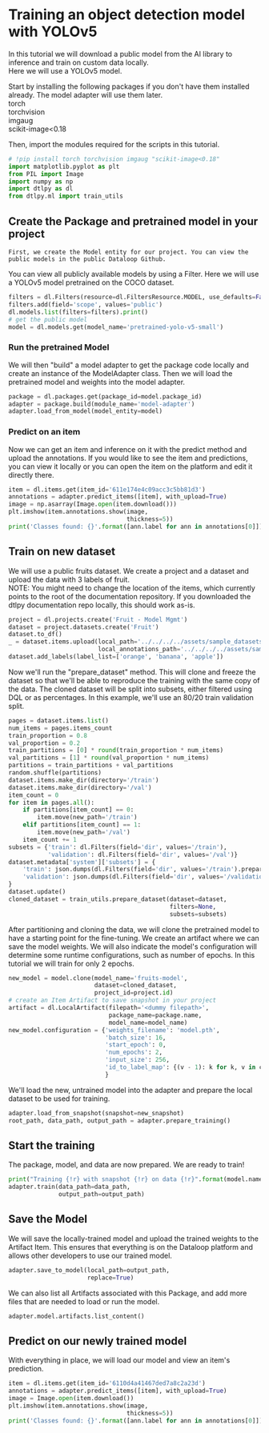 # Training an object detection model with YOLOv5  
In this tutorial we will download a public model from the AI library to inference and train on custom data locally.  
Here we will use a YOLOv5 model.  
  
Start by installing the following packages if you don't have them installed already. The model adapter will use them later.  
torch  
torchvision  
imgaug  
scikit-image<0.18  
  
Then, import the modules required for the scripts in this tutorial.  

```python
# !pip install torch torchvision imgaug "scikit-image<0.18"
import matplotlib.pyplot as plt
from PIL import Image
import numpy as np
import dtlpy as dl
from dtlpy.ml import train_utils
```
## Create the Package and pretrained model in your project  
    First, we create the Model entity for our project. You can view the public models in the public Dataloop Github.  
You can view all publicly available models by using a Filter. Here we will use a YOLOv5 model pretrained on the COCO dataset.  
  

```python
filters = dl.Filters(resource=dl.FiltersResource.MODEL, use_defaults=False)
filters.add(field='scope', values='public')
dl.models.list(filters=filters).print()
# get the public model
model = dl.models.get(model_name='pretrained-yolo-v5-small')
```
### Run the pretrained Model  
We will then "build" a model adapter to get the package code locally and create an instance of the ModelAdapter class. Then we will load the pretrained model and weights into the model adapter.  

```python
package = dl.packages.get(package_id=model.package_id)
adapter = package.build(module_name='model-adapter')
adapter.load_from_model(model_entity=model)
```
### Predict on an item  
Now we can get an item and inference on it with the predict method and upload the annotations. If you would like to see the item and predictions, you can view it locally or you can open the item on the platform and edit it directly there.  

```python
item = dl.items.get(item_id='611e174e4c09acc3c5bb81d3')
annotations = adapter.predict_items([item], with_upload=True)
image = np.asarray(Image.open(item.download()))
plt.imshow(item.annotations.show(image,
                                 thickness=5))
print('Classes found: {}'.format([ann.label for ann in annotations[0]]))
```
## Train on new dataset  
We will use a public fruits dataset. We create a project and a dataset and upload the data with 3 labels of fruit.  
NOTE: You might need to change the location of the items, which currently points to the root of the documentation repository. If you downloaded the dtlpy documentation repo locally, this should work as-is.  

```python
project = dl.projects.create('Fruit - Model Mgmt')
dataset = project.datasets.create('Fruit')
dataset.to_df()
_ = dataset.items.upload(local_path='../../../../assets/sample_datasets/FruitImage/items/*',
                         local_annotations_path='../../../../assets/sample_datasets/FruitImage/json')
dataset.add_labels(label_list=['orange', 'banana', 'apple'])
```
Now we'll run the "prepare_dataset" method. This will clone and freeze the dataset so that we'll be able to reproduce the training with the same copy of the data. The cloned dataset will be split into subsets, either filtered using DQL or as percentages. In this example, we'll use an 80/20 train validation split.  

```python
pages = dataset.items.list()
num_items = pages.items_count
train_proportion = 0.8
val_proportion = 0.2
train_partitions = [0] * round(train_proportion * num_items)
val_partitions = [1] * round(val_proportion * num_items)
partitions = train_partitions + val_partitions
random.shuffle(partitions)
dataset.items.make_dir(directory='/train')
dataset.items.make_dir(directory='/val')
item_count = 0
for item in pages.all():
    if partitions[item_count] == 0:
        item.move(new_path='/train')
    elif partitions[item_count] == 1:
        item.move(new_path='/val')
    item_count += 1
subsets = {'train': dl.Filters(field='dir', values='/train'),
           'validation': dl.Filters(field='dir', values='/val')}
dataset.metadata['system']['subsets'] = {
    'train': json.dumps(dl.Filters(field='dir', values='/train').prepare()),
    'validation': json.dumps(dl.Filters(field='dir', values='/validation').prepare()),
}
dataset.update()
cloned_dataset = train_utils.prepare_dataset(dataset=dataset,
                                             filters=None,
                                             subsets=subsets)
```
After partitioning and cloning the data, we will clone the pretrained model to have a starting point for the fine-tuning. We create an artifact where we can save the model weights. We will also indicate the model's configuration will determine some runtime configurations, such as number of epochs. In this tutorial we will train for only 2 epochs.  

```python
new_model = model.clone(model_name='fruits-model',
                        dataset=cloned_dataset,
                        project_id=project.id)
# create an Item Artifact to save snapshot in your project
artifact = dl.LocalArtifact(filepath='<dummy filepath>',
                            package_name=package.name,
                            model_name=model_name)
new_model.configuration = {'weights_filename': 'model.pth',
                           'batch_size': 16,
                           'start_epoch': 0,
                           'num_epochs': 2,
                           'input_size': 256,
                           'id_to_label_map': {(v - 1): k for k, v in cloned_dataset.instance_map.items()}
                           }
```
We'll load the new, untrained model into the adapter and prepare the local dataset to be used for training.  

```python
adapter.load_from_snapshot(snapshot=new_snapshot)
root_path, data_path, output_path = adapter.prepare_training()
```
## Start the training  
The package, model, and data are now prepared. We are ready to train!  

```python
print("Training {!r} with snapshot {!r} on data {!r}".format(model.name, new_snapshot.id, data_path))
adapter.train(data_path=data_path,
              output_path=output_path)
```
## Save the Model  
We will save the locally-trained model and upload the trained weights to the Artifact Item. This ensures that everything is on the Dataloop platform and allows other developers to use our trained model.  

```python
adapter.save_to_model(local_path=output_path,
                      replace=True)
```
We can also list all Artifacts associated with this Package, and add more files that are needed to load or run the model.  

```python
adapter.model.artifacts.list_content()
```
## Predict on our newly trained model  
With everything in place, we will load our model and view an item's prediction.  

```python
item = dl.items.get(item_id='6110d4a41467ded7a8c2a23d')
annotations = adapter.predict_items([item], with_upload=True)
image = Image.open(item.download())
plt.imshow(item.annotations.show(image,
                                 thickness=5))
print('Classes found: {}'.format([ann.label for ann in annotations[0]]))
```
